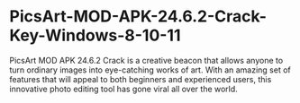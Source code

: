 # PicsArt-MOD-APK-24.6.2-Crack-Key-Windows-8-10-11
PicsArt MOD APK 24.6.2 Crack is a creative beacon that allows anyone to turn ordinary images into eye-catching works of art. With an amazing set of features that will appeal to both beginners and experienced users, this innovative photo editing tool has gone viral all over the world.
